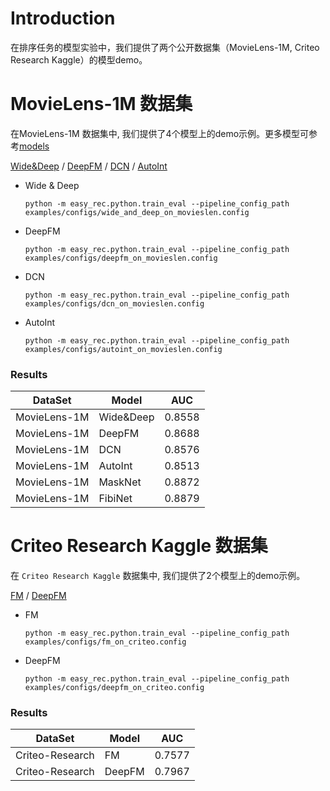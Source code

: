 # Introduction

在排序任务的模型实验中，我们提供了两个公开数据集（MovieLens-1M, Criteo Research Kaggle）的模型demo。

# MovieLens-1M 数据集

在MovieLens-1M 数据集中, 我们提供了4个模型上的demo示例。更多模型可参考[models](../../docs/source/models/)

[Wide&Deep](wide_and_deep.md) / [DeepFM](deepfm.md) / [DCN](dcn.md) / [AutoInt](din.md)

- Wide & Deep

  `python -m easy_rec.python.train_eval --pipeline_config_path examples/configs/wide_and_deep_on_movieslen.config `

- DeepFM

  `python -m easy_rec.python.train_eval --pipeline_config_path examples/configs/deepfm_on_movieslen.config `

- DCN

  `python -m easy_rec.python.train_eval --pipeline_config_path examples/configs/dcn_on_movieslen.config `

- AutoInt

  `python -m easy_rec.python.train_eval --pipeline_config_path examples/configs/autoint_on_movieslen.config `

### Results

| DataSet      | Model     | AUC    |
| ------------ | --------- | ------ |
| MovieLens-1M | Wide&Deep | 0.8558 |
| MovieLens-1M | DeepFM    | 0.8688 |
| MovieLens-1M | DCN       | 0.8576 |
| MovieLens-1M | AutoInt   | 0.8513 |
| MovieLens-1M | MaskNet   | 0.8872 |
| MovieLens-1M | FibiNet   | 0.8879 |

# Criteo Research Kaggle 数据集

在 `Criteo Research Kaggle` 数据集中, 我们提供了2个模型上的demo示例。

[FM](fm.md) / [DeepFM](deepfm.md)

- FM

  `python -m easy_rec.python.train_eval --pipeline_config_path examples/configs/fm_on_criteo.config`

- DeepFM

  `python -m easy_rec.python.train_eval --pipeline_config_path examples/configs/deepfm_on_criteo.config`

### Results

| DataSet         | Model  | AUC    |
| --------------- | ------ | ------ |
| Criteo-Research | FM     | 0.7577 |
| Criteo-Research | DeepFM | 0.7967 |
